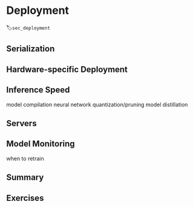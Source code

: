 # Deployment
:label:`sec_deployment`

## Serialization

## Hardware-specific Deployment

## Inference Speed

model compilation
neural network quantization/pruning
model distillation

## Servers

## Model Monitoring

when to retrain


## Summary


## Exercises

